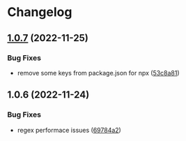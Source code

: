 # Changelog

## [1.0.7](https://github.com/n6ai/verify-commit-msg/compare/v1.0.6...v1.0.7) (2022-11-25)


### Bug Fixes

* remove some keys from package.json for npx ([53c8a81](https://github.com/n6ai/verify-commit-msg/commit/53c8a818540835d69d8b4be1abe6702df8966102))

## 1.0.6 (2022-11-24)


### Bug Fixes

* regex performace issues ([69784a2](https://github.com/n6ai/verify-commit-msg/commit/69784a20e6256a47fa5530f8382c2f93512caafd))
